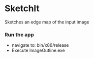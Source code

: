 # SketchIt
Sketches an edge map of the input image

### Run the app
- navigate to: bin/x86/release 
- Execute ImageOutline.exe



